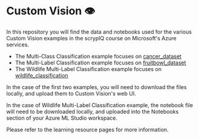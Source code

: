 # Custom Vision 👁️

In this repository you will find the data and notebooks used for the various Custom Vision examples in the scrypIQ course on Microsoft's Azure services.

- The Multi-Class Classification example focuses on [cancer_dataset](/cancer_dataset)
- The Multi-Label Classification example focuses on [fruitbowl_dataset](/fruitbowl_dataset)
- The Wildlife Multi-Label Classification example focuses on [wildlife_classification](/wildlife_classification)

In the case of the first two examples, you will need to download the files locally, and upload them to Custom Vision's web UI.

In the case of Wildlife Multi-Label Classification example, the notebook file will need to be downloaded locally, and uploaded into the Notebooks section of your Azure ML Studio workspace.

Please refer to the learning resource pages for more information. 
